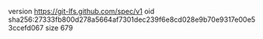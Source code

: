 version https://git-lfs.github.com/spec/v1
oid sha256:27333fb800d278a5664af7301dec239f6e8cd028e9b70e9317e00e53ccefd067
size 679
